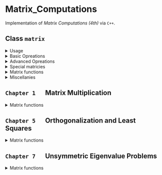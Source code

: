 # Matrix_Computations
Implementation of *Matrix Computations (4th)* via `C++`.

## Class `matrix`

<details>
<summary>Usage</summary>

```cpp
#include "includes/matrix.h"
```
</details>
<details>
<summary>Basic Opreations</summary>

-   <details>
    <summary>Create matrix</summary>

    ```cpp
    matrix<_T> M(n,m);          // creates M as a n-by-m matrix of type _T with 0 ...
    matrix<_T> M(n,m,{...});    // or elements listed in {...} with column-first order
    matrix<_T> M(Size,{...});   // Size is a matrix of at least 2 element.
    ```
    - Examples
        ```cpp
        matrix<int> M(2,2);
        matrix<int> M(2,2,{1,2,3});
        matrix<int> M(2,2,{1,2,3,4,5});
        matrix<int> M(matrix<int>(2,1,{2,2}),{});
        ```
        define
        <p align="center"><img src="https://latex.codecogs.com/png.latex?\begin{bmatrix}0&0\\0&0\end{bmatrix},\quad\begin{bmatrix}1&2\\3&0\end{bmatrix},\quad\begin{bmatrix}1&2\\3&4\end{bmatrix},\quad\begin{bmatrix}0&0\\0&0\end{bmatrix}."></p>
    </details>



-   <details>
    <summary>Get/set single element</summary>

    There are two ways to get element of a matrix, via **index** or **subscripts**. Index starts from 0 at upper-left corner, and increases 1 by moving down or moving to the top of the next column. Subscripts starts from (0,0) at upper-left corner.
    ```cpp
    M.get(i);        // get via index i.
    M.get(i,j);      // get via subscripts (i,j).
    M[i][j]=...;     // set via subscrpits (i,j).
    ```
    </details>

-   <details>
    <summary>Get submatrix</summary>

    ```cpp
    M[I];           // I is an index matrix.
    M.get(I);
    M.get(R,L);     // R is index matrix of row and L is of column.
    ```
    - Example
        ```cpp
        matrix<int>(2,2,{1,2,3,4}).submtr(matrix<int>(2,1,{0,0}),matrix<int>(1,2,{1,0}));   // [2,1;2,1]
        ```
    </details>

-   <details>
    <summary>Set submatrix</summary>

    ```cpp
    M.set(I,V);         // I is index matrix, V is value matrix with same element number of I.
    ```
    </details>
</details>

<details>
<summary>Advanced Opreations</summary>

```cpp
M.T();              // return conjugate of M.
M.T(0);             // return transpose of M.
M*N;                // point-wise multiplication of two same-size matricies.
M/N;                // point-wise division of two same-size matricies.
M^N;                // matrix multiplication.
```
</details>

<details>
<summary>Special matricies</summary>

```cpp
eye(n);             // create an identity matrix of size n.
ones(Size);         // create an all-1 matrix of size matrix Size.
zeros(Size);        // create an all-0 matrix of size matrix Size.
linspace(n,m,d);    // create a row-1 matrix, starting from n,
                    // increasing by d, and ending with the number
                    // whose next step will be greater than m.
```
</details>

<details>
<summary>Matrix functions</summary>

```cpp
min(M);             // return a row-1 matrix consisting of minimum value of each column.
max(M);             // return a row-1 matrix consisting of maximum value of each column.
chs(M,f);           // return a row-1 matrix consisting of maximum value of each column
                    // by the comparing function f.
                    // Example: For int matrix M,
                    //      chs(M,(bool(*)(const int&,const int&))
                    //      ([](const int& a,const int& b)->bool{return a>=b;}));)=max(M).
size(M);            // return a 2-by-1 matrix indicating row and column numbers.
numel(M);           // return the number of elements.
reshape(M,Size);    // Size is an at-least-2-element matrix.
vecnorm(M,p=2);     // return a row-1 matrix consisting of lp norm of each column.
diag(M,n=0);        // return the n-offset diagonal of M as a row-1 matrix.
utri(M,n=0);
ltri(M,n=0);        // return the upper/lower part of M with offset n;
apply(M,f);         // apply f to each element of M.
find(M);            // for a bool M, return a row-1 matrix consisting of the location of all trues.
find(M,false);      // for a bool M, return a row-1 matrix consisting of the location of the first true.
diff(M);            // return difference of each column: M(2:end,:)-M(1:end-1,:).
det(M);             // return the determinant.
abs(M);             // return abs of M.
cmb(M1,M2,_horizontal=true)
                    // combine M1 and M2 in the indicated order.
```
</details>

<details>
<summary>Miscellanies</summary>

```cpp
simplex(M);         // solve linear programming problem via two-phase method.
```
</details>

## `Chapter 1` &emsp; Matrix Multiplication

<details>
<summary>Matrix functions</summary>

```cpp
fft2(M);        // conduct FFT to each column of a power-of-2-row M.
fht(M);         // conduct FHT to each column of a power-of-2-row M.
```
</details>

## `Chapter 5` &emsp; Orthogonalization and Least Squares

<details>
<summary>Matrix functions</summary>

```cpp
QR(M);          // Solve QR decomposition of M.
                // Q = get<0>(QR(M)); R = get<1>(QR(M));
```
</details>

## `Chapter 7` &emsp; Unsymmetric Eigenvalue Problems

<details>
<summary>Matrix functions</summary>

```cpp
eigval(M);      // return all eigenvalues of M.
roots(M);       // return zeros of polynomial of coefficients M.
```
</details>